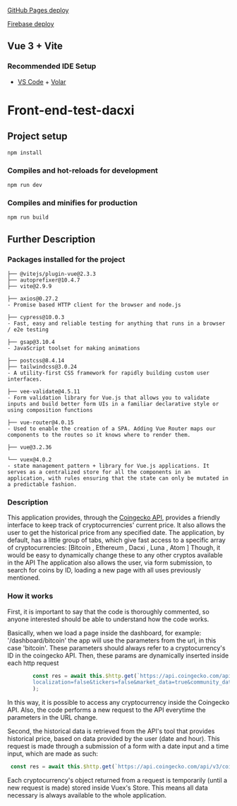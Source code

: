 [GitHub Pages deploy](https://brunobedretchuk.github.io/Front-end-test-dacxi/#/)

[Firebase deploy](https://dacxi-22b2a.web.app/#/)

## Vue 3 + Vite
### Recommended IDE Setup
- [VS Code](https://code.visualstudio.com/) + [Volar](https://marketplace.visualstudio.com/items?itemName=Vue.volar)
# Front-end-test-dacxi

## Project setup
```
npm install
```

### Compiles and hot-reloads for development
```
npm run dev
```

### Compiles and minifies for production
```
npm run build
```

## Further Description

### Packages installed for the project
```
├── @vitejs/plugin-vue@2.3.3
├── autoprefixer@10.4.7
├── vite@2.9.9
```
```
├── axios@0.27.2
- Promise based HTTP client for the browser and node.js
```
```
├── cypress@10.0.3
- Fast, easy and reliable testing for anything that runs in a browser / e2e testing
```
```
├── gsap@3.10.4
- JavaScript toolset for making animations
```
```
├── postcss@8.4.14
├── tailwindcss@3.0.24
- A utility-first CSS framework for rapidly building custom user interfaces.
```
```
├── vee-validate@4.5.11
- Form validation library for Vue.js that allows you to validate inputs and build better form UIs in a familiar declarative style or using composition functions
```

```
├── vue-router@4.0.15
- Used to enable the creation of a SPA. Adding Vue Router maps our components to the routes so it knows where to render them. 
```
```
├── vue@3.2.36
```
```
└── vuex@4.0.2
- state management pattern + library for Vue.js applications. It serves as a centralized store for all the components in an application, with rules ensuring that the state can only be mutated in a predictable fashion.
```

### Description

This application provides, through the [Coingecko API](https://www.coingecko.com/en/api/documentation), provides a friendly interface to keep track of cryptocurrencies' current price. It also allows the user to get the historical price from any specified date.
The application, by default, has a little group of tabs, which give fast access to a specific array of cryptocurrencies: [Bitcoin , Ethereum , Dacxi , Luna , Atom ]
Though, it would be easy to dynamically change these to any other cryptos available in the API
The application also allows the user, via form submission, to search for coins by ID, loading a new page with all uses previously mentioned.

### How it works

First, it is important to say that the code is thoroughly commented, so anyone interested should be able to understand how the code works.

Basically, when we load a page inside the dashboard, for example:
'/dashboard/bitcoin'
the app will use the parameters from the url, in this case 'bitcoin'. These parameters should always refer to a cryptocurrency's ID in the coingecko API.
Then, these params are dynamically inserted inside each http request
```Javascript
        const res = await this.$http.get(`https://api.coingecko.com/api/v3/coins/${this.param}
        localization=false&tickers=false&market_data=true&community_data=false&developer_data=false&sparkline=false`
        );
```
In this way, it is possible to access any cryptocurrency inside the Coingecko API.
Also, the code performs a new request to the API everytime the parameters in the URL change.

Second, the historical data is retrieved from the API's tool that provides historical price, based on data provided by the user (date and hour). This request is made through a submission of a form with a date input and a time input, which are made as such:

```Javascript
 const res = await this.$http.get(`https://api.coingecko.com/api/v3/coins/${this.param}/market_chart?vs_currency=usd&days=${diffInDays}'`);
```

Each cryptocurrency's object returned from a request is temporarily (until a new request is made) stored inside Vuex's Store. This means all data necessary is always available to the whole application.



